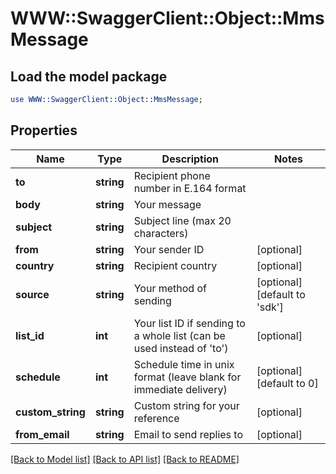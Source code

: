 # WWW::SwaggerClient::Object::MmsMessage

## Load the model package
```perl
use WWW::SwaggerClient::Object::MmsMessage;
```

## Properties
Name | Type | Description | Notes
------------ | ------------- | ------------- | -------------
**to** | **string** | Recipient phone number in E.164 format | 
**body** | **string** | Your message | 
**subject** | **string** | Subject line (max 20 characters) | 
**from** | **string** | Your sender ID | [optional] 
**country** | **string** | Recipient country | [optional] 
**source** | **string** | Your method of sending | [optional] [default to &#39;sdk&#39;]
**list_id** | **int** | Your list ID if sending to a whole list (can be used instead of &#39;to&#39;) | [optional] 
**schedule** | **int** | Schedule time in unix format (leave blank for immediate delivery) | [optional] [default to 0]
**custom_string** | **string** | Custom string for your reference | [optional] 
**from_email** | **string** | Email to send replies to | [optional] 

[[Back to Model list]](../README.md#documentation-for-models) [[Back to API list]](../README.md#documentation-for-api-endpoints) [[Back to README]](../README.md)


